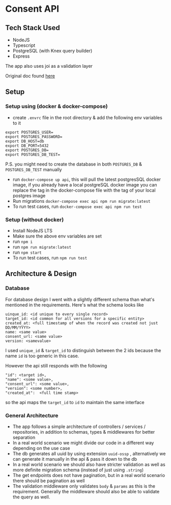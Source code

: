 # Consent API
## Tech Stack Used
- NodeJS
- Typescript
- PostgreSQL (with Knex query builder)
- Express

The app also uses joi as a validation layer

Original doc found [here](https://boosted-technology.notion.site/boosted-technology/Design-a-consent-API-8fd89edea3b5432a8ff084ee99efc5a7)

## Setup
### Setup using (docker & docker-compose)
- create `.envrc` file in the root directory & add the following env variables to it
```
export POSTGRES_USER=
export POSTGRES_PASSWORD=
export DB_HOST=db
export DB_PORT=5432
export POSTGRES_DB=
export POSTGRES_DB_TEST=
```
P.S. you might need to create the database in both `POSTGRES_DB` & `POSTGRES_DB_TEST` manually

- run `docker-compose up api`, this will pull the latest postgresSQL docker image, if you already have a local postgreSQL docker image you can replace the tag in the docker-compose file with the tag of your local postgres image
- Run migrations `docker-compose exec api npm run migrate:latest`
- To run test cases, run `docker-compose exec api npm run test`


### Setup (without docker)
- Install NodeJS LTS
- Make sure the above env variables are set
- run `npm i`
- run `npm run migrate:latest`
- run `npm start`
- To run test cases, run `npm run test`

## Architecture & Design

### Database
For database design I went with a slightly different schema than what's mentioned in the requirements. Here's what the schema looks like
```
uinque_id: <id unique to every single record>
target_id: <id common for all versions for a specific entity>
created_at: <full timestamp of when the record was created not just DD/MM/YYYY>
name: <same value>
consent_url: <same value>
version: <samevalue>
```
I used `unique_id` & `target_id` to distinguish between the 2 ids because the name `id` is too generic in this case.

However the api still responds with the following
```
"id": <target id>, 
"name": <some value>, 
"consent_url": <some value>,
"version": <some number>, 
"created_at":  <full time stamp>
 ```
 so the api maps the `target_id` to `id` to maintain the same interface

### General Architecture
- The app follows a simple architecture of controllers / services / repositories, in addition to schemas, types & middlewares for better separation
- In a real world scenario we might divide our code in a different way depending on the use case
- The db generates all uuid by using extension `uuid-ossp` , alternatively we can generate it manually in the api & pass it down to the db
- In a real world scenario we should also have stricter validation as well as more definite migration schema (instead of just using `.string`)
- The get endpoints does not have pagination, but in a real world scenario there should be pagination as well
- The validation middleware only validates `body` & `params` as this is the requirement. Generally the middleware should also be able to validate the query as well.